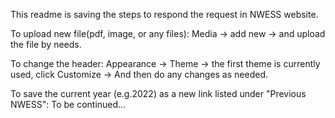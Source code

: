 This readme is saving the steps to respond the request in NWESS website. 

To upload new file(pdf, image, or any files):
Media -> add new -> and upload the file by needs.

To change the header:
Appearance -> Theme -> the first theme is currently used, click Customize -> And then do any changes as needed. 

To save the current year (e.g.2022) as a new link listed under "Previous NWESS":
To be continued...

